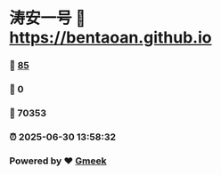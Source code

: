 # 涛安一号 :link: https://bentaoan.github.io 
### :page_facing_up: [85](https://bentaoan.github.io/tag.html) 
### :speech_balloon: 0 
### :hibiscus: 70353 
### :alarm_clock: 2025-06-30 13:58:32 
### Powered by :heart: [Gmeek](https://github.com/Meekdai/Gmeek)
